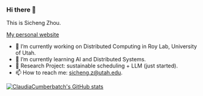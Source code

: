 ### Hi there 👋 

This is Sicheng Zhou. 

[My personal website](https://sites.google.com/uchicago.edu/sicheng-zhou/bio) 


<!--
**ClaudiaCumberbatch/ClaudiaCumberbatch** is a ✨ _special_ ✨ repository because its `README.md` (this file) appears on your GitHub profile.

Here are some ideas to get you started:

- 🔭 I’m currently working on ...
- 🌱 I’m currently learning ...
- 👯 I’m looking to collaborate on ...
- 🤔 I’m looking for help with ...
- 💬 Ask me about ...
- 📫 How to reach me: ...
- 😄 Pronouns: ...
- ⚡ Fun fact: ...
-->

- 🔭 I’m currently working on Distributed Computing in Roy Lab, University of Utah.
- 🌱 I’m currently learning AI and Distributed Systems.
- 🤝 Research Project: sustainable scheduling + LLM (just started).
- 📫 How to reach me: sicheng.z@utah.edu.


[![ClaudiaCumberbatch's GitHub stats](https://github-readme-stats.vercel.app/api?username=ClaudiaCumberbatch&show_icons=true&theme=vue)](https://github.com/anuraghazra/github-readme-stats)

